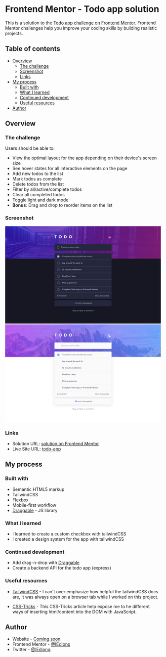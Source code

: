 # Frontend Mentor - Todo app solution

This is a solution to the [Todo app challenge on Frontend Mentor](https://www.frontendmentor.io/challenges/todo-app-Su1_KokOW). Frontend Mentor challenges help you improve your coding skills by building realistic projects.

## Table of contents

- [Overview](#overview)
  - [The challenge](#the-challenge)
  - [Screenshot](#screenshot)
  - [Links](#links)
- [My process](#my-process)
  - [Built with](#built-with)
  - [What I learned](#what-i-learned)
  - [Continued development](#continued-development)
  - [Useful resources](#useful-resources)
- [Author](#author)

## Overview

### The challenge

Users should be able to:

- View the optimal layout for the app depending on their device's screen size
- See hover states for all interactive elements on the page
- Add new todos to the list
- Mark todos as complete
- Delete todos from the list
- Filter by all/active/complete todos
- Clear all completed todos
- Toggle light and dark mode
- **Bonus**: Drag and drop to reorder items on the list

### Screenshot

![Todo App on dark mode](./screenshots/dark-desktop.png) ![Todo App on light mode](./screenshots/light-desktop.png)

### Links

- Solution URL: [solution on Frontend Mentor](https://www.frontendmentor.io/solutions/todo-app--HEfE9a9fY)
- Live Site URL: [todo-app](https://iediong-todo-app.netlify.app/)

## My process

### Built with

- Semantic HTML5 markup
- TailwindCSS
- Flexbox
- Mobile-first workflow
- [Draggable](https://shopify.github.io/draggable/) - JS library

### What I learned

- I learned to create a custom checkbox with tailwindCSS
- I created a design system for the app with tailwindCSS

### Continued development

- Add drag-n-drop with [Draggable](https://shopify.github.io/draggable/)
- Create a backend API for the todo app (express)

### Useful resources

- [TailwindCSS](https://tailwindcss.com/docs/installation) - I can't over emphasize how helpful the tailwindCSS docs are, it was always open on a browser tab while I worked on this project.

- [CSS-Tricks](https://css-tricks.com/comparing-methods-for-appending-and-inserting-with-javascript/) - This CSS-Tricks article help expose me to he different ways of inserting html/content into the DOM with JavaScript.

## Author

- Website - [Coming soon](https://www.your-site.com)
- Frontend Mentor - [@IEdiong](https://www.frontendmentor.io/profile/IEdiong)
- Twitter - [@IEdiong](https://www.twitter.com/IEdiong)

